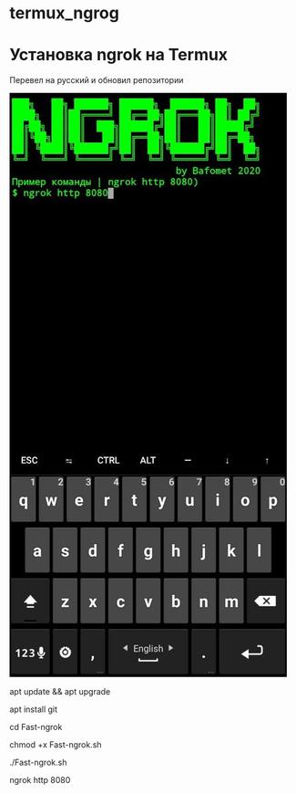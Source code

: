 # termux_ngrog
# Установка ngrok на Termux
Перевел на русский и обновил репозитории

![alt tag](https://github.com/Bafomet666/ngrok.dops/blob/main/photo_2020-10-19_13-17-13.jpg)​

apt update && apt upgrade
 
apt install git
 
cd  Fast-ngrok
 
chmod +x Fast-ngrok.sh
 
./Fast-ngrok.sh

ngrok http 8080
